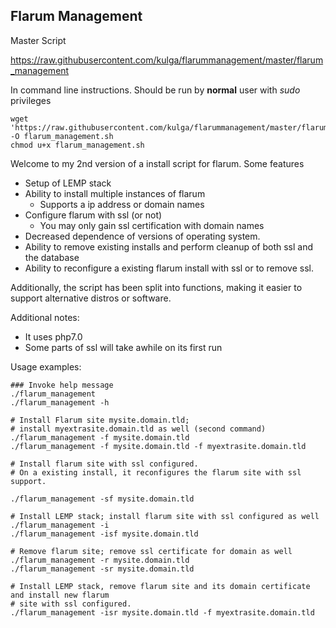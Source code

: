 ## Flarum Management

Master Script

https://raw.githubusercontent.com/kulga/flarummanagement/master/flarum_management

In command line instructions. Should be run by **normal** user with *sudo* privileges

```
wget 'https://raw.githubusercontent.com/kulga/flarummanagement/master/flarum_management' -O flarum_management.sh
chmod u+x flarum_management.sh
```



Welcome to my 2nd version of a install script for flarum.
Some features

* Setup of LEMP stack
* Ability to install multiple instances of flarum
  * Supports a ip address or domain names
* Configure flarum with ssl (or not)
  * You may only gain ssl certification with domain names
* Decreased dependence of versions of operating system.
* Ability to remove existing installs and perform cleanup of both ssl and the database
* Ability to reconfigure a existing flarum install with ssl or to remove ssl.

Additionally, the script has been split into functions, making it easier to support alternative distros or software.

Additional notes:

* It uses php7.0
* Some parts of ssl will take awhile on its first run

Usage examples:

```
### Invoke help message
./flarum_management
./flarum_management -h
```

```
# Install Flarum site mysite.domain.tld; 
# install myextrasite.domain.tld as well (second command)
./flarum_management -f mysite.domain.tld
./flarum_management -f mysite.domain.tld -f myextrasite.domain.tld
```

```
# Install flarum site with ssl configured. 
# On a existing install, it reconfigures the flarum site with ssl support.

./flarum_management -sf mysite.domain.tld
```

```
# Install LEMP stack; install flarum site with ssl configured as well
./flarum_management -i
./flarum_management -isf mysite.domain.tld
```

```
# Remove flarum site; remove ssl certificate for domain as well
./flarum_management -r mysite.domain.tld
./flarum_management -sr mysite.domain.tld
```

```
# Install LEMP stack, remove flarum site and its domain certificate and install new flarum
# site with ssl configured.
./flarum_management -isr mysite.domain.tld -f myextrasite.domain.tld
```
